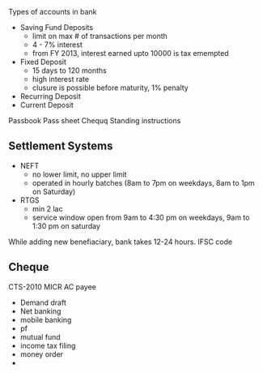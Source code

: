 
Types of accounts in bank

- Saving Fund Deposits
    + limit on max # of transactions per month
    + 4 - 7% interest
    + from FY 2013, interest earned upto 10000 is tax emempted
- Fixed Deposit
    + 15 days to 120 months
    + high interest rate
    + clusure is possible before maturity, 1% penalty
- Recurring Deposit
- Current Deposit

Passbook
Pass sheet
Chequq
Standing instructions

## Settlement Systems

- NEFT
    + no lower limit, no upper limit
    + operated in hourly batches (8am to 7pm on weekdays, 8am to 1pm on Saturday)
- RTGS
    + min 2 lac
    + service window open from 9am to 4:30 pm on weekdays, 9am to 1:30 pm on saturday

While adding new benefiaciary, bank takes 12-24 hours.
IFSC code

## Cheque

CTS-2010
MICR
AC payee

- Demand draft
- Net banking
- mobile banking
- pf
- mutual fund
- income tax filing
- money order
- 
